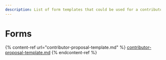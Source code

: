 ```yaml
---
description: List of form templates that could be used for a contributor funding experiment
---
```


# Forms

{% content-ref url="contributor-proposal-template.md" %}
[contributor-proposal-template.md](contributor-proposal-template.md)
{% endcontent-ref %}
